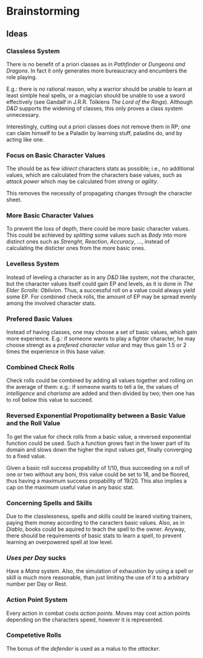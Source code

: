 # Brainstorming

## Ideas

### Classless System
There is no benefit of a priori classes as in *Pathfinder* or *Dungeons and Dragons*.
In fact it only generates more bureaucracy and encumbers the role playing.

E.g.: there is no rational reason, why a warrior should be unable to learn at least simlple heal spells,
or a magician should be unable to use a sword effectively (see Gandalf in J.R.R. Tolkiens *The Lord of the Rings*).
Although *D&D* supports the widening of classes, this only proves a class system unnecessary.

Interestingly, cutting out a priori classes does not remove them in RP;
one can claim himself to be a Paladin by learning stuff, paladins do, and by acting like one.

### Focus on Basic Character Values
The should be as few *idirect* characters stats as possible;
i.e., no additional values, which are calculated from the characters base values,
such as *attack power* which may be calculated from *streng* or *agility*.

This removes the necessity of propagating changes through the character sheet.

### More Basic Character Values
To prevent the loss of depth, there could be more basic character values.
This could be achieved by *splitting* some values such as *Body* into
more distinct ones such as *Strenght*, *Reaction*, *Accuracy*, ...,
instead of calculating the disticter ones from the more basic ones.

### Levelless System
Instead of leveling a character as in any *D&D* like system,
not the character, but the character values itself could gain EP and levels,
as it is done in *The Elder Scrolls: Oblivion*.
Thus, a successful roll on a value could always yield some EP.
For combined check rolls, the amount of EP may be spread evenly among the involved character stats.

### Prefered Basic Values
Instead of having classes, one may choose a set of basic values,
which gain more experience.
E.g.: if someone wants to play a fighter character, he may choose strengt as a *prefered character value*
and may thus gain 1.5 or 2 times the experience in this base value.

### Combined Check Rolls
Check rolls could be combined by adding all values together and rolling on the average of them:
e.g.: if someone wants to tell a lie, the values of *intelligence* and *charisma* are added and then divided by two;
then one has to roll below this value to succeed.

### Reversed Exponential Propotionality between a Basic Value and the Roll Value
To get the value for check rolls from a basic value,
a reversed exponential function could be used.
Such a function grows fast in the lower part of its domain and slows down the higher the input values get,
finally converging to a fixed value.

Given a basic roll success propability of 1/10, thus succeeding on a roll of one or two without any boni,
this value could be set to 18, and be floored, thus having a maximum success propability of 19/20.
This also implies a cap on the maximum useful value in any basic stat.

### Concerning Spells and Skills
Due to the classlessness, spells and skills could be leared visiting trainers,
paying them money according to the caracters basic values.
Also, as in *Diablo*, books could be aquired to teach the spell to the owner.
Anyway, there should be requirements of basic stats to learn a spell,
to prevent learning an overpowered spell at low level.

### *Uses per Day* sucks
Have a *Mana* system. 
Also, the simulation of exhaustion by using a spell or skill is much more reasonable,
than just limiting the use of it to a arbitrary number per Day or Rest.

### Action Point System
Every action in combat costs *action points*.
Moves may cost action points depending on the characters speed, however it is represented.

### Competetive Rolls
The bonus of the *defender* is used as a malus to the *attacker*.

